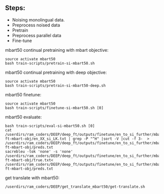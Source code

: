 ## Steps:
- Noising monolingual data.
- Preprocess noised data
- Pretrain
- Preprocess parallel data
- Fine-tune


mbart50 continual pretraining with mbart objective:
```
source activate mbart50
bash train-scripts/pretrain-si-mbart50.sh
```

mbart50 continual pretraining with deep objective:
```
source activate mbart50
bash train-scripts/pretrain-si-mbart50-deep.sh
```

mbart50 finetune:
```
source activate mbart50
bash train-scripts/finetune-si-mbart50.sh [0]
```

mbart50 evaluate:
```
bash train-scripts/eval-si-mbart50.sh [0]
cat /userdirs/ram_coders/DEEP/deep_ft/outputs/finetune/en_to_si_further/mbart50-ft-mbart-obj/en_XX_si_LK.txt | grep -P "^H" |sort -V |cut -f 3-  > /userdirs/ram_coders/DEEP/deep_ft/outputs/finetune/en_to_si_further/mbart50-ft-mbart-obj/preds.txt
sacrebleu -tok 'none' -s 'none' /userdirs/ram_coders/DEEP/deep_ft/outputs/finetune/en_to_si_further/mbart50-ft-mbart-obj/true.txt< /userdirs/ram_coders/DEEP/deep_ft/outputs/finetune/en_to_si_further/mbart50-ft-mbart-obj/preds.txt
```

get translate with mbart50:
```
/userdirs/ram_coders/DEEP/get_translate_mbart50/get-translate.sh
```